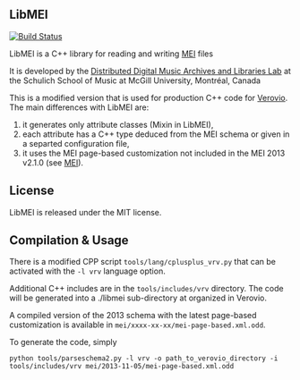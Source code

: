 LibMEI
------

[![Build Status](https://travis-ci.org/DDMAL/libmei.png?branch=master)](https://travis-ci.org/DDMAL/libmei)

LibMEI is a C++ library for reading and writing [MEI](http://music-encoding.org) files

It is developed by the [Distributed Digital Music Archives and Libraries Lab](http://ddmal.music.mcgill.ca/)
at the Schulich School of Music at McGill University, Montréal, Canada

This is a modified version that is used for production C++ code for [Verovio](http://www.verovio.org). The main differences with LibMEI are:

1. it generates only attribute classes (Mixin in LibMEI),
2. each attribute has a C++ type deduced from the MEI schema or given in a separted configuration file,
3. it uses the MEI page-based customization not included in the MEI 2013 v2.1.0 (see [MEI](http://www.music-encoding.org)).


License
-------
LibMEI is released under the MIT license.

Compilation & Usage
-------------------

There is a modified CPP script ```tools/lang/cplusplus_vrv.py``` that can be activated with the ```-l vrv``` language option.

Additional C++ includes are in the ```tools/includes/vrv``` directory. The code will be generated into a ./libmei sub-directory at organized in Verovio.

A compiled version of the 2013 schema with the latest page-based customization is available in ```mei/xxxx-xx-xx/mei-page-based.xml.odd```.

To generate the code, simply

    python tools/parseschema2.py -l vrv -o path_to_verovio_directory -i tools/includes/vrv mei/2013-11-05/mei-page-based.xml.odd
